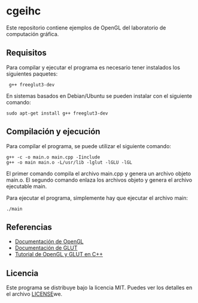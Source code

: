 # cgeihc
Este repositorio contiene ejemplos de OpenGL del laboratorio de computación gráfica.

## Requisitos
Para compilar y ejecutar el programa es necesario tener instalados los siguientes paquetes:

``` g++ freeglut3-dev```


En sistemas basados en Debian/Ubuntu se pueden instalar con el siguiente comando:

```sudo apt-get install g++ freeglut3-dev```

## Compilación y ejecución
Para compilar el programa, se puede utilizar el siguiente comando:
```
g++ -c -o main.o main.cpp -Iinclude
g++ -o main main.o -L/usr/lib -lglut -lGLU -lGL
```
El primer comando compila el archivo main.cpp y genera un archivo objeto main.o. El segundo comando enlaza los archivos objeto y genera el archivo ejecutable main.

Para ejecutar el programa, simplemente hay que ejecutar el archivo main:

```
./main
```

## Referencias
- [Documentación de OpenGL](https://www.opengl.org/documentation/)
- [Documentación de GLUT](https://www.opengl.org/resources/libraries/glut/)
- [Tutorial de OpenGL y GLUT en C++](http://www.opengl-tutorial.org/beginners-tutorials/tutorial-2-the-first-triangle/)

## Licencia
Este programa se distribuye bajo la licencia MIT. Puedes ver los detalles en el archivo [LICENSE](LICENSE)we.
